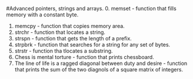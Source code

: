 #Advanced pointers, strings and arrays.
0. memset - function that fills memory with a constant byte.
1. memcpy - function that copies memory area.
2. strchr - function that locates a string.
3. strspn - function that gets the length of a prefix.
4. strpbrk - function that searches for a string for any set of bytes.
5. strstr - function tha tlocates a substring.
6. Chess is mental torture - function that prints chessboard.
7. The line of life is a ragged diagonal between duty and desire - function that prints the sum of the two diagnols of a square matrix of integers.

